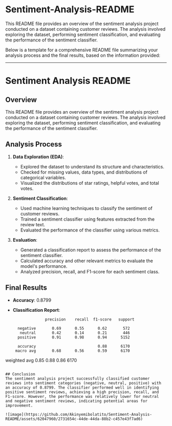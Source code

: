# Sentiment-Analysis-README
This README file provides an overview of the sentiment analysis project conducted on a dataset containing customer reviews. The analysis involved exploring the dataset, performing sentiment classification, and evaluating the performance of the sentiment classifier.


Below is a template for a comprehensive README file summarizing your analysis process and the final results, based on the information provided:

---

# Sentiment Analysis README

## Overview
This README file provides an overview of the sentiment analysis project conducted on a dataset containing customer reviews. The analysis involved exploring the dataset, performing sentiment classification, and evaluating the performance of the sentiment classifier.

## Analysis Process
1. **Data Exploration (EDA)**:
   - Explored the dataset to understand its structure and characteristics.
   - Checked for missing values, data types, and distributions of categorical variables.
   - Visualized the distributions of star ratings, helpful votes, and total votes.
   
2. **Sentiment Classification**:
   - Used machine learning techniques to classify the sentiment of customer reviews.
   - Trained a sentiment classifier using features extracted from the review text.
   - Evaluated the performance of the classifier using various metrics.

3. **Evaluation**:
   - Generated a classification report to assess the performance of the sentiment classifier.
   - Calculated accuracy and other relevant metrics to evaluate the model's performance.
   - Analyzed precision, recall, and F1-score for each sentiment class.

## Final Results
- **Accuracy**: 0.8799
- **Classification Report**:
  
  ```
                precision    recall  f1-score   support

    negative       0.69      0.55      0.62       572
     neutral       0.42      0.14      0.21       446
    positive       0.91      0.98      0.94      5152

    accuracy                           0.88      6170
   macro avg       0.68      0.56      0.59      6170
weighted avg       0.85      0.88      0.86      6170
  ```

## Conclusion
The sentiment analysis project successfully classified customer reviews into sentiment categories (negative, neutral, positive) with an accuracy of 0.8799. The classifier performed well in identifying positive sentiment reviews, achieving a high precision, recall, and F1-score. However, the performance was relatively lower for neutral and negative sentiment reviews, indicating potential areas for improvement.

![image](https://github.com/Akinyemibolatito/Sentiment-Analysis-README/assets/62047960/2731654c-44de-44da-88b2-c457e43f7ad6)
